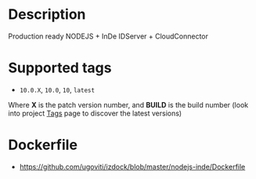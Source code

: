 # Description
Production ready NODEJS + InDe IDServer + CloudConnector

# Supported tags
-	`10.0.X`, `10.0`, `10`, `latest`

Where **X** is the patch version number, and **BUILD** is the build number (look into project [Tags](/repository/docker/izdock/nginx/tags/) page to discover the latest versions)

# Dockerfile
- https://github.com/ugoviti/izdock/blob/master/nodejs-inde/Dockerfile
